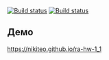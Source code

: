 [![Build status](https://ci.appveyor.com/api/projects/status/o08mm436cyne80oj?svg=true)](https://ci.appveyor.com/project/Nikiteo/ra-hw-1-1)
[![Build status](https://ci.appveyor.com/api/projects/status/o08mm436cyne80oj?svg=true)](https://ci.appveyor.com/project/Nikiteo/ra-hw-1-1)

## Демо
https://nikiteo.github.io/ra-hw-1_1